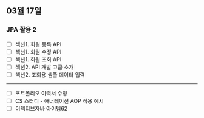 ## 03월 17일

### JPA 활용 2

- [ ] 섹션1. 회원 등록 API
- [ ] 섹션1. 회원 수정 API
- [ ] 섹션1. 회원 조회 API
- [ ] 섹션2. API 개발 고급 소개
- [ ] 섹션2. 조회용 샘플 데이터 입력

---

- [ ] 포트폴리오 이력서 수정
- [ ] CS 스터디 - 애너테이션 AOP 적용 예시
- [ ] 이펙티브자바 아이템62
